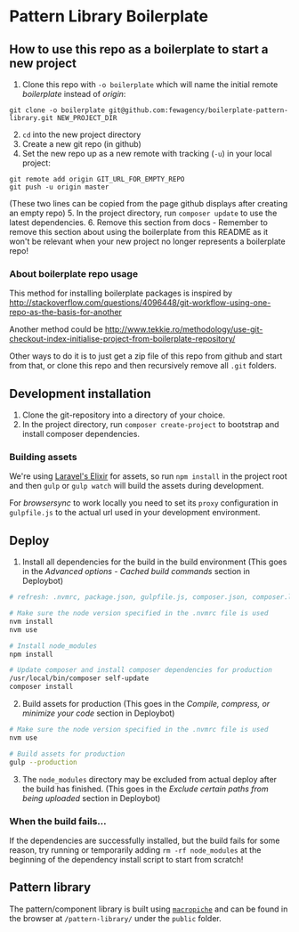 # Pattern Library Boilerplate

## How to use this repo as a boilerplate to start a new project
1. Clone this repo with `-o boilerplate` which will name the initial remote *boilerplate* instead of *origin*:
```shell
git clone -o boilerplate git@github.com:fewagency/boilerplate-pattern-library.git NEW_PROJECT_DIR
```
2. `cd` into the new project directory
3. Create a new git repo (in github)
4. Set the new repo up as a new remote with tracking (`-u`) in your local project:
```shell
git remote add origin GIT_URL_FOR_EMPTY_REPO
git push -u origin master
```
(These two lines can be copied from the page github displays after creating an empty repo) 
5. In the project directory, run `composer update` to use the latest dependencies.
6. Remove this section from docs -
Remember to remove this section about using the boilerplate from this README as it won't be relevant when your new
project no longer represents a boilerplate repo!

### About boilerplate repo usage
This method for installing boilerplate packages is inspired by
http://stackoverflow.com/questions/4096448/git-workflow-using-one-repo-as-the-basis-for-another

Another method could be
http://www.tekkie.ro/methodology/use-git-checkout-index-initialise-project-from-boilerplate-repository/

Other ways to do it is to just get a zip file of this repo from github and start from that,
or clone this repo and then recursively remove all `.git` folders.

## Development installation
1. Clone the git-repository into a directory of your choice.
2. In the project directory, run `composer create-project` to bootstrap and install composer dependencies.

### Building assets
We're using [Laravel's Elixir](http://laravel.com/docs/elixir) for assets, so run `npm install` in the project root
and then `gulp` or `gulp watch` will build the assets during development.

For *browsersync* to work locally you need to set its `proxy` configuration in `gulpfile.js` to the
actual url used in your development environment.

## Deploy
1. Install all dependencies for the build in the build environment
(This goes in the *Advanced options* - *Cached build commands* section in Deploybot)
```bash
# refresh: .nvmrc, package.json, gulpfile.js, composer.json, composer.lock

# Make sure the node version specified in the .nvmrc file is used
nvm install
nvm use

# Install node_modules
npm install

# Update composer and install composer dependencies for production
/usr/local/bin/composer self-update
composer install
```
2. Build assets for production
(This goes in the *Compile, compress, or minimize your code* section in Deploybot)
```bash
# Make sure the node version specified in the .nvmrc file is used
nvm use

# Build assets for production
gulp --production
```
3. The `node_modules` directory may be excluded from actual deploy after the build has finished.
(This goes in the *Exclude certain paths from being uploaded* section in Deploybot)

### When the build fails...
If the dependencies are successfully installed, but the build fails for some reason,
try running or temporarily adding `rm -rf node_modules` at the beginning of the dependency install script
to start from scratch!

## Pattern library
The pattern/component library is built using [`macropiche`](https://github.com/fewagency/macropiche)
and can be found in the browser at `/pattern-library/` under the `public` folder. 
